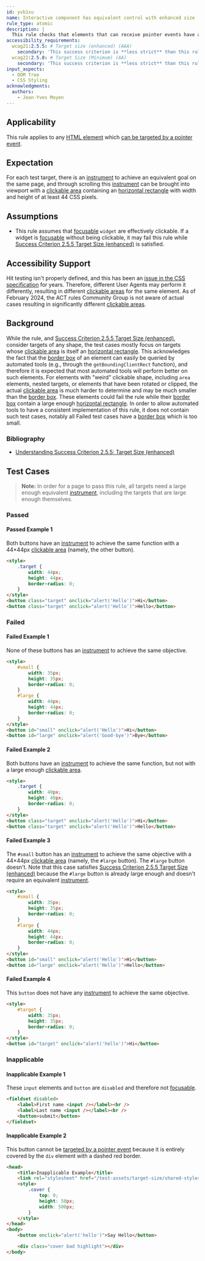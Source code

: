 ```yaml
---
id: yvb1xu
name: Interactive component has equivalent control with enhanced size
rule_type: atomic
description: |
  This rule checks that elements that can receive pointer events have an equivalent control with a size of at least 44×44 pixels.
accessibility_requirements:
  wcag21:2.5.5: # Target size (enhanced) (AAA)
    secondary: 'This success criterion is **less strict** than this rule. This is because the rule does not consider the size of the elements. Some of the failed examples may satisfy this success criterion.'
  wcag22:2.5.8: # Target Size (Minimum) (AA)
    secondary: 'This success criterion is **less strict** than this rule. This is because this criterion has a lower size requirement. Some of the failed examples may satisfy this success criterion.'
input_aspects:
  - DOM Tree
  - CSS Styling
acknowledgments:
  authors:
    - Jean-Yves Moyen
---
```


## Applicability

This rule applies to any [HTML element][namespaced element] which [can be targeted by a pointer event][].

## Expectation

For each test target, there is an [instrument][] to achieve an equivalent goal on the same page, and through scrolling this [instrument][] can be brought into viewport with a [clickable area][] containing an [horizontal rectangle][] with width and height of at least 44 CSS pixels.

## Assumptions

- This rule assumes that [focusable][] `widget` are effectively clickable. If a widget is [focusable][] without being clickable, it may fail this rule while [Success Criterion 2.5.5 Target Size (enhanced)][sc255] is satisfied.

## Accessibility Support

Hit testing isn't properly defined, and this has been an [issue in the CSS specification](https://github.com/w3c/csswg-drafts/issues/2325) for years. Therefore, different User Agents may perform it differently, resulting in different [clickable areas][clickable area] for the same element. As of February 2024, the ACT rules Community Group is not aware of actual cases resulting in significantly different [clickable areas][clickable area].

## Background

While the rule, and [Success Criterion 2.5.5 Target Size (enhanced)][sc255], consider targets of any shape, the test cases mostly focus on targets whose [clickable area][] is itself an [horizontal rectangle][]. This acknowledges the fact that the [border box][] of an element can easily be queried by automated tools (e.g., through the `getBoundingClientRect` function), and therefore it is expected that most automated tools will perform better on such elements. For elements with "weird" clickable shape, including `area` elements, nested targets, or elements that have been rotated or clipped, the actual [clickable area][] is much harder to determine and may be much smaller than the [border box][]. These elements could fail the rule while their [border box][] contain a large enough [horizontal rectangle][]. In order to allow automated tools to have a consistent implementation of this rule, it does not contain such test cases, notably all Failed test cases have a [border box][] which is too small.

### Bibliography

- [Understanding Success Criterion 2.5.5: Target Size (enhanced)](https://www.w3.org/WAI/WCAG22/Understanding/target-size-enhanced.html)

## Test Cases

> **Note:** In order for a page to pass this rule, all targets need a large enough equivalent [instrument][], including the targets that are large enough themselves.

### Passed

#### Passed Example 1

Both buttons have an [instrument][] to achieve the same function with a 44×44px [clickable area][] (namely, the other button).

```html
<style>
	.target {
		width: 44px;
		height: 44px;
		border-radius: 0;
	}
</style>
<button class="target" onclick="alert('Hello')">Hi</button>
<button class="target" onclick="alert('Hello')">Hello</button>
```

### Failed

#### Failed Example 1

None of these buttons has an [instrument][] to achieve the same objective.

```html
<style>
	#small {
		width: 35px;
		height: 35px;
		border-radius: 0;
	}
	#large {
		width: 44px;
		height: 44px;
		border-radius: 0;
	}
</style>
<button id="small" onclick="alert('Hello')">Hi</button>
<button id="large" onclick="alert('Good-bye')">Bye</button>
```

#### Failed Example 2

Both buttons have an [instrument][] to achieve the same function, but not with a large enough [clickable area][].

```html
<style>
	.target {
		width: 40px;
		height: 40px;
		border-radius: 0;
	}
</style>
<button class="target" onclick="alert('Hello')">Hi</button>
<button class="target" onclick="alert('Hello')">Hello</button>
```

#### Failed Example 3

The `#small` button has an [instrument][] to achieve the same objective with a 44×44px [clickable area][] (namely, the `#large` button). The `#large` button doesn't. Note that this case satisfies [Success Criterion 2.5.5 Target Size (enhanced)][sc255] because the `#large` button is already large enough and doesn't require an equivalent [instrument][].

```html
<style>
	#small {
		width: 35px;
		height: 35px;
		border-radius: 0;
	}
	#large {
		width: 44px;
		height: 44px;
		border-radius: 0;
	}
</style>
<button id="small" onclick="alert('Hello')">Hi</button>
<button id="large" onclick="alert('Hello')">Hello</button>
```

#### Failed Example 4

This `button` does not have any [instrument][] to achieve the same objective.

```html
<style>
	#target {
		width: 35px;
		height: 35px;
		border-radius: 0;
	}
</style>
<button id="target" onclick="alert('hello')">Hi</button>
```

### Inapplicable

#### Inapplicable Example 1

These `input` elements and `button` are `disabled` and therefore not [focusable][].

```html
<fieldset disabled>
	<label>First name <input /></label><br />
	<label>Last name <input /></label><br />
	<button>submit</button>
</fieldset>
```

#### Inapplicable Example 2

This button cannot be [targeted by a pointer event][] because it is entirely covered by the `div` element with a dashed red border.

```html
<head>
	<title>Inapplicable Example</title>
	<link rel="stylesheet" href="/test-assets/target-size/shared-styles.css" />
	<style>
		.cover {
			top: 0;
			height: 50px;
			width: 500px;
		}
	</style>
</head>
<body>
	<button onclick="alert('hello')">Say Hello</button>

	<div class="cover bad highlight"></div>
</body>
```

[border box]: https://www.w3.org/TR/css-box-3/#border-box 'CSS definition of Border Box'
[can be targeted by a pointer event]: #can-be-targeted-by-pointer-event 'Definition of Can be Targeted by a Pointer Event'
[clickable area]: #clickable-area 'Definition of Clickable Area'
[focusable]: #focusable 'Definition of Focusable'
[horizontal rectangle]: #horizontal-rectangle 'Definition of Horizontal Rectangle'
[instrument]: #instrument-to-achieve-an-objective 'Definition of Instrument to Achieve an Objective'
[namespaced element]: #namespaced-element 'Definition of Namespaced Element'
[sc255]: https://www.w3.org/TR/WCAG22/#target-size-enhanced 'Success Criterion 2.5.5 Target Size (enhanced)'
[targeted by a pointer event]: #can-be-targeted-by-pointer-event 'Definition of Can be Targeted by a Pointer Event'
